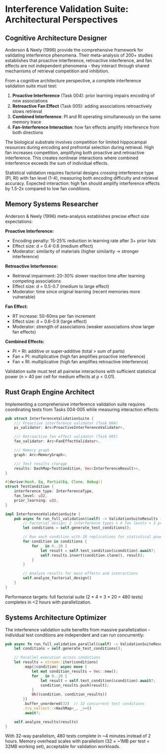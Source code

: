 # Interference Validation Suite: Architectural Perspectives

## Cognitive Architecture Designer

Anderson & Neely (1996) provide the comprehensive framework for validating interference phenomena. Their meta-analysis of 200+ studies establishes that proactive interference, retroactive interference, and fan effects are not independent phenomena - they interact through shared mechanisms of retrieval competition and inhibition.

From a cognitive architecture perspective, a complete interference validation suite must test:
1. **Proactive Interference** (Task 004): prior learning impairs encoding of new associations
2. **Retroactive Fan Effect** (Task 005): adding associations retroactively slows retrieval
3. **Combined Interference**: PI and RI operating simultaneously on the same memory trace
4. **Fan-Interference Interaction**: how fan effects amplify interference from both directions

The biological substrate involves competition for limited hippocampal resources during encoding and prefrontal selection during retrieval. High fan increases competition, amplifying both proactive and retroactive interference. This creates nonlinear interactions where combined interference exceeds the sum of individual effects.

Statistical validation requires factorial designs crossing interference type (PI, RI) with fan level (1-4), measuring both encoding difficulty and retrieval accuracy. Expected interaction: high fan should amplify interference effects by 1.5-2x compared to low fan conditions.

## Memory Systems Researcher

Anderson & Neely (1996) meta-analysis establishes precise effect size expectations:

**Proactive Interference:**
- Encoding penalty: 15-25% reduction in learning rate after 3+ prior lists
- Effect size: d = 0.4-0.6 (medium effect)
- Moderator: similarity of materials (higher similarity → stronger interference)

**Retroactive Interference:**
- Retrieval impairment: 20-30% slower reaction time after learning competing associations
- Effect size: d = 0.5-0.7 (medium to large effect)
- Moderator: time since original learning (recent memories more vulnerable)

**Fan Effect:**
- RT increase: 50-60ms per fan increment
- Effect size: d = 0.6-0.9 (large effect)
- Moderator: strength of associations (weaker associations show larger fan effects)

**Combined Effects:**
- PI + RI: additive or super-additive (total > sum of parts)
- Fan × PI: multiplicative (high fan amplifies proactive interference)
- Fan × RI: multiplicative (high fan amplifies retroactive interference)

Validation suite must test all pairwise interactions with sufficient statistical power (n > 40 per cell for medium effects at p < 0.01).

## Rust Graph Engine Architect

Implementing a comprehensive interference validation suite requires coordinating tests from Tasks 004-005 while measuring interaction effects:

```rust
pub struct InterferenceValidationSuite {
    /// Proactive interference validator (Task 004)
    pi_validator: Arc<ProactiveInterferenceValidator>,

    /// Retroactive fan effect validator (Task 005)
    fan_validator: Arc<FanEffectValidator>,

    /// Memory graph
    graph: Arc<MemoryGraph>,

    /// Test results storage
    results: DashMap<TestCondition, Vec<InterferenceResult>>,
}

#[derive(Hash, Eq, PartialEq, Clone, Debug)]
struct TestCondition {
    interference_type: InterferenceType,
    fan_level: u32,
    prior_learning: u32,
}

impl InterferenceValidationSuite {
    pub async fn run_full_validation(&self) -> ValidationSuiteResults {
        // Factorial design: 2 interference types × 4 fan levels × 3 prior learning levels
        let conditions = self.generate_test_conditions();

        // Run each condition with 20 replications for statistical power
        for condition in conditions {
            for _ in 0..20 {
                let result = self.test_condition(&condition).await?;
                self.results.insert(condition.clone(), result);
            }
        }

        // Analyze results for main effects and interactions
        self.analyze_factorial_design()
    }
}
```

Performance targets: full factorial suite (2 × 4 × 3 × 20 = 480 tests) completes in <2 hours with parallelization.

## Systems Architecture Optimizer

The interference validation suite benefits from massive parallelization - individual test conditions are independent and can run concurrently:

```rust
pub async fn run_full_validation_parallel(&self) -> ValidationSuiteResults {
    let conditions = self.generate_test_conditions();

    // Parallel execution across conditions
    let results = stream::iter(conditions)
        .map(|condition| async move {
            let mut condition_results = Vec::new();
            for _ in 0..20 {
                let result = self.test_condition(&condition).await?;
                condition_results.push(result);
            }
            Ok((condition, condition_results))
        })
        .buffer_unordered(32)  // 32 concurrent test conditions
        .try_collect::<HashMap<_, _>>()
        .await?;

    self.analyze_results(results)
}
```

With 32-way parallelism, 480 tests complete in ~4 minutes instead of 2 hours. Memory overhead scales with parallelism (32 × ~1MB per test = 32MB working set), acceptable for validation workloads.
